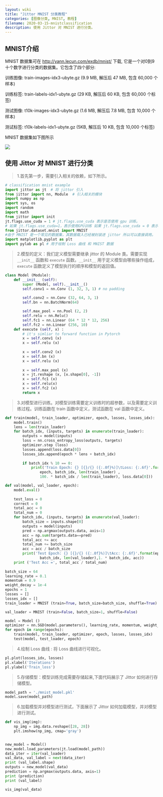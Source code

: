 ```yaml
---
layout: wiki
title: "Jittor MNIST 分类教程"
categories: [图像分类, MNIST, 教程]
filename: 2020-03-15-mnistclassification
description: 使用 Jittor 对 MNIST 进行分类。
---
```


## MNIST介绍

MNIST 数据集可在 http://yann.lecun.com/exdb/mnist/ 下载, 它是一个对0到9十个数字进行分类的数据集。它包含了四个部分:

训练图像: train-images-idx3-ubyte.gz (9.9 MB, 解压后 47 MB, 包含 60,000 个样本)

训练标签: train-labels-idx1-ubyte.gz (29 KB, 解压后 60 KB, 包含 60,000 个标签)

测试图像: t10k-images-idx3-ubyte.gz (1.6 MB, 解压后 7.8 MB, 包含 10,000 个样本)

测试标签: t10k-labels-idx1-ubyte.gz (5KB, 解压后 10 KB, 包含 10,000 个标签)

MNIST 数据集如下图所示


<img src="/images/tutorial/{{ page.filename }}/mnist.png">

## 使用 Jittor 对 MNIST 进行分类

> 1.首先第一步，需要引入相关的依赖，如下所示。 

```python
# classification mnist example 
import jittor as jt  # 将 jittor 引入
from jittor import nn, Module  # 引入相关的模块
import numpy as np
import sys, os
import random
import math 
from jittor import init
jt.flags.use_cuda = 1 # jt.flags.use_cuda 表示是否使用 gpu 训练。
# 如果 jt.flags.use_cuda=1，表示使用GPU训练 如果 jt.flags.use_cuda = 0 表示使用 CPU
from jittor.dataset.mnist import MNIST 
#由于 MNIST 是一个常见的数据集，其数据载入已经被封装进 jittor 所以可以直接调用。
import matplotlib.pyplot as plt
import pylab as pl # 用于绘制 Loss 曲线 和 MNIST 数据

```

> 2.模型的定义：我们定义模型需要继承 jittor 的 Module 类。需要实现 `__init__` 函数和 `execute` 函数。`__init__` 用于定义模型由哪些操作组成， `execute` 函数定义了模型执行的顺序和模型的返回值。

```python
class Model (Module):
    def __init__ (self):
        super (Model, self).__init__()
        self.conv1 = nn.Conv (1, 32, 3, 1) # no padding
        
        self.conv2 = nn.Conv (32, 64, 3, 1)
        self.bn = nn.BatchNorm(64)

        self.max_pool = nn.Pool (2, 2)
        self.relu = nn.Relu()
        self.fc1 = nn.Linear (64 * 12 * 12, 256)
        self.fc2 = nn.Linear (256, 10)
    def execute (self, x) : 
        # it's simliar to forward function in Pytorch 
        x = self.conv1 (x)
        x = self.relu (x)
        
        x = self.conv2 (x)
        x = self.bn (x)
        x = self.relu (x)
        
        x = self.max_pool (x)
        x = jt.reshape (x, [x.shape[0], -1])
        x = self.fc1 (x)
        x = self.relu(x)
        x = self.fc2 (x)
        return x

```

> 3.对模型进行训练。对模型训练需要定义训练时的超参数，以及需要定义训练过程。训练函数在 train 函数中定义，测试函数在 val 函数中定义。


```python
def train(model, train_loader, optimizer, epoch, losses, losses_idx):
    model.train()
    lens = len(train_loader)
    for batch_idx, (inputs, targets) in enumerate(train_loader):
        outputs = model(inputs)
        loss = nn.cross_entropy_loss(outputs, targets)
        optimizer.step (loss)
        losses.append(loss.data[0])
        losses_idx.append(epoch * lens + batch_idx)
        
        if batch_idx % 10 == 0:
            print('Train Epoch: {} [{}/{} ({:.0f}%)]\tLoss: {:.6f}'.format(
                epoch, batch_idx, len(train_loader) ,
                100. * batch_idx / len(train_loader), loss.data[0]))

def val(model, val_loader, epoch):
    model.eval()
    
    test_loss = 0
    correct = 0
    total_acc = 0
    total_num = 0
    for batch_idx, (inputs, targets) in enumerate(val_loader):
        batch_size = inputs.shape[0]
        outputs = model(inputs)
        pred = np.argmax(outputs.data, axis=1)
        acc = np.sum(targets.data==pred)
        total_acc += acc
        total_num += batch_size
        acc = acc / batch_size
        print('Test Epoch: {} [{}/{} ({:.0f}%)]\tAcc: {:.6f}'.format(epoch, \
                batch_idx, len(val_loader),1. * batch_idx, acc))
    print ('Test Acc =', total_acc / total_num)
    
batch_size = 64
learning_rate = 0.1
momentum = 0.9
weight_decay = 1e-4
epochs = 1
losses = []
losses_idx = []
train_loader = MNIST (train=True, batch_size=batch_size, shuffle=True)

val_loader = MNIST (train=False, batch_size=1, shuffle=False)

model = Model ()
optimizer = nn.SGD(model.parameters(), learning_rate, momentum, weight_decay)
for epoch in range(epochs):
    train(model, train_loader, optimizer, epoch, losses, losses_idx)
    test(model, test_loader, epoch)


```

> 4.绘制 Loss 曲线 : 将 Loss 曲线进行可视化。

```python
pl.plot(losses_idx, losses)
pl.xlabel('Iterations')
pl.ylabel('Train_loss')

```

> 5.存储模型：模型训练完成需要存储起来,下面代码展示了 Jittor 如何进行存储模型。

```python
model_path = './mnist_model.pkl'
model.save(model_path)
```

> 6.加载模型并对模型进行测试，下面展示了 Jittor 如何加载模型，并对模型进行测试。

```python
def vis_img(img):
    np_img = img.data.reshape([28, 28])
    plt.imshow(np_img, cmap='gray') 
    

new_model = Model()
new_model.load_parameters(jt.load(model_path))
data_iter = iter(val_loader)
val_data, val_label = next(data_iter)
print (val_label.shape)
outputs = new_model(val_data)
prediction = np.argmax(outputs.data, axis=1)
print (prediction)
print (val_label)

vis_img(val_data)
```

